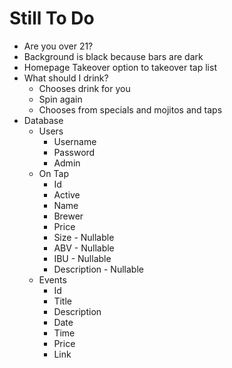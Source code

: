 # Still To Do
- Are you over 21?
- Background is black because bars are dark
- Homepage Takeover option to takeover tap list
- What should I drink?
    - Chooses drink for you
    - Spin again
    - Chooses from specials and mojitos and taps
- Database
    - Users
        - Username
        - Password
        - Admin
    - On Tap
        - Id
        - Active
        - Name
        - Brewer
        - Price
        - Size - Nullable
        - ABV - Nullable
        - IBU - Nullable
        - Description - Nullable
    - Events
        - Id
        - Title
        - Description
        - Date
        - Time
        - Price
        - Link